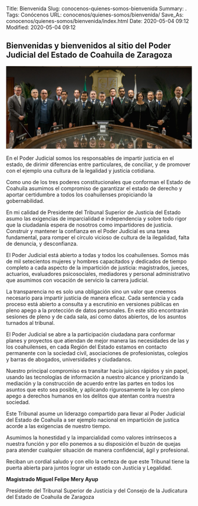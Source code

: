Title: Bienvenida
Slug: conocenos-quienes-somos-bienvenida
Summary: .
Tags: Conócenos
URL: conocenos/quienes-somos/bienvenida/
Save_As: conocenos/quienes-somos/bienvenida/index.html
Date: 2020-05-04 09:12
Modified: 2020-05-04 09:12


## Bienvenidas y bienvenidos al sitio del Poder Judicial del Estado de Coahuila de Zaragoza

<img class="img-fluid" src="poder-judicial.jpg" alt="Poder Judicial">

En el Poder Judicial somos los responsables de impartir justicia en el estado, de dirimir diferencias entre particulares, de conciliar, y de promover con el ejemplo una cultura de la legalidad y justicia cotidiana.

Como uno de los tres poderes constitucionales que conforman el Estado de Coahuila asumimos el compromiso de garantizar el estado de derecho y aportar certidumbre a todos los coahuilenses propiciando la gobernabilidad.

En mi calidad de Presidente del Tribunal Superior de Justicia del Estado asumo las exigencias de imparcialidad e independencia y sobre todo rigor que la ciudadanía espera de nosotros como impartidores de justicia. Construir y mantener la confianza en el Poder Judicial es una tarea fundamental, para romper el círculo vicioso de cultura de la ilegalidad, falta de denuncia, y desconfianza.

El Poder Judicial está abierto a todas y todos los coahuilenses. Somos más de mil setecientos mujeres y hombres capacitados y dedicados de tiempo completo a cada aspecto de la impartición de justicia: magistrados, jueces, actuarios, evaluadores psicosociales, mediadores y personal administrativo que asumimos con vocación de servicio la carrera judicial.

La transparencia no es solo una obligación sino un valor que creemos necesario para impartir justicia de manera eficaz. Cada sentencia y cada proceso está abierto a consulta y a escrutinio en versiones públicas en pleno apego a la protección de datos personales. En este sitio encontrarán sesiones de pleno y de cada sala, así como datos abiertos, de los asuntos turnados al tribunal.

El Poder Judicial se abre a la participación ciudadana para conformar planes y proyectos que atiendan de mejor manera las necesidades de las y los coahuilenses, en cada Región del Estado estamos en contacto permanente con la sociedad civil, asociaciones de profesionistas, colegios y barras de abogados, universidades y ciudadanos.

Nuestro principal compromiso es transitar hacia juicios rápidos y sin papel, usando las tecnologías de información a nuestro alcance y priorizando la mediación y la construcción de acuerdo entre las partes en todos los asuntos que esto sea posible, y aplicando rigurosamente la ley con pleno apego a derechos humanos en los delitos que atentan contra nuestra sociedad.

Este Tribunal asume un liderazgo compartido para llevar al Poder Judicial del Estado de Coahuila a ser ejemplo nacional en impartición de justica acorde a las exigencias de nuestro tiempo.

Asumimos la honestidad y la imparcialidad como valores intrínsecos a nuestra función y por ello ponemos a su disposición el buzón de quejas para atender cualquier situación de manera confidencial, ágil y profesional.

Reciban un cordial saludo y con ello la certeza de que este Tribunal tiene la puerta abierta para juntos lograr un estado con Justicia y Legalidad.

**Magistrado Miguel Felipe Mery Ayup**

Presidente del Tribunal Superior de Justicia y del Consejo de la Judicatura del Estado de Coahuila de Zaragoza


